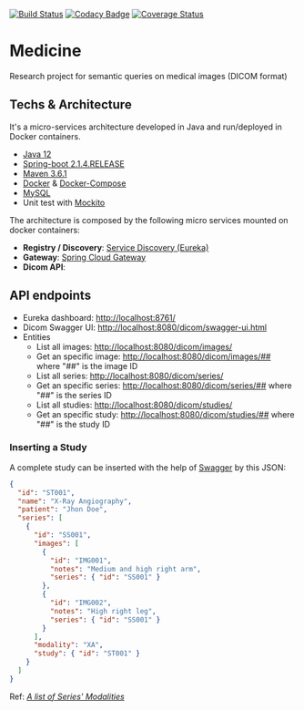 [![Build Status](https://travis-ci.org/maguero/medicine.svg?branch=master)](https://travis-ci.org/maguero/medicine)
[![Codacy Badge](https://api.codacy.com/project/badge/Grade/3acdaa7cf45c4052b5add4132fb52b77)](https://www.codacy.com/manual/maguero/medicine?utm_source=github.com&amp;utm_medium=referral&amp;utm_content=maguero/medicine&amp;utm_campaign=Badge_Grade)
[![Coverage Status](https://coveralls.io/repos/github/maguero/medicine/badge.svg?branch=master)](https://coveralls.io/github/maguero/medicine?branch=master)
# Medicine
Research project for semantic queries on medical images (DICOM format)

## Techs & Architecture
It's a micro-services architecture developed in Java and run/deployed in Docker containers.
  * [Java 12](https://openjdk.java.net/projects/jdk/12/)
  * [Spring-boot 2.1.4.RELEASE](https://spring.io/guides/gs/spring-boot/)
  * [Maven 3.6.1](https://maven.apache.org/docs/3.6.1/release-notes.html)
  * [Docker](https://www.docker.com/) & [Docker-Compose](https://docs.docker.com/compose/)
  * [MySQL](https://hub.docker.com/_/mysql)
  * Unit test with [Mockito](https://site.mockito.org/)

The architecture is composed by the following micro services mounted on docker containers:
  * **Registry / Discovery**: [Service Discovery (Eureka)](https://spring.io/guides/gs/service-registration-and-discovery/)
  * **Gateway**: [Spring Cloud Gateway](https://spring.io/projects/spring-cloud-gateway)
  * **Dicom API**: 

## API endpoints

  * Eureka dashboard: [http://localhost:8761/](http://localhost:8761/)
  * Dicom Swagger UI: [http://localhost:8080/dicom/swagger-ui.html](http://localhost:8080/dicom/swagger-ui.html)
  * Entities
    * List all images: [http://localhost:8080/dicom/images/](http://localhost:8080/dicom/images/)
    * Get an specific image: [http://localhost:8080/dicom/images/##](http://localhost:8080/dicom/images/##) where "##" is the image ID
    * List all series: [http://localhost:8080/dicom/series/](http://localhost:8080/dicom/series/)
    * Get an specific series: [http://localhost:8080/dicom/series/##](http://localhost:8080/dicom/series/##) where "##" is the series ID
    * List all studies: [http://localhost:8080/dicom/studies/](http://localhost:8080/dicom/studies/)
    * Get an specific study: [http://localhost:8080/dicom/studies/##](http://localhost:8080/dicom/studies/##) where "##" is the study ID

### Inserting a Study

A complete study can be inserted with the help of [Swagger](http://localhost:8080/dicom/swagger-ui.html#/study-controller/saveStudyUsingPOST) by this JSON:
``` JSON
{
  "id": "ST001",
  "name": "X-Ray Angiography",
  "patient": "Jhon Doe",
  "series": [
    {
      "id": "SS001",
      "images": [
        {
          "id": "IMG001",
          "notes": "Medium and high right arm",
          "series": { "id": "SS001" }
        },
        {
          "id": "IMG002",
          "notes": "High right leg",
          "series": { "id": "SS001" }
        }
      ],
      "modality": "XA",
      "study": { "id": "ST001" }
    }
  ]
}
```
Ref: [_A list of Series' Modalities_](https://www.dicomlibrary.com/dicom/modality/)